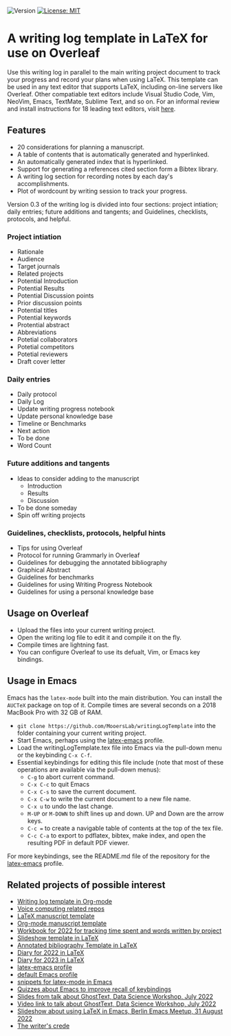 ![Version](https://img.shields.io/static/v1?label=writingLogTemplate&message=0.3&color=brightcolor)
[![License: MIT](https://img.shields.io/badge/License-MIT-blue.svg)](https://opensource.org/licenses/MIT)

# A writing log template in LaTeX for use on Overleaf


Use this writing log in parallel to the main writing project document to track your progress and record your plans when using LaTeX.
This template can be used in any text editor that supports LaTeX, including on-line servers like Overleaf.
Other compatiable text editors include Visual Studio Code, Vim, NeoVim, Emacs, TextMate, Sublime Text, and so on.
For an informal review and install instructions for 18 leading text editors, visit [here](https://mooerslab.github.io/pymolsnips/#editors).

## Features

- 20 considerations for planning a manuscript.
- A table of contents that is automatically generated and hyperlinked.
- An automatically generated index that is hyperlinked.
- Support for generating a references cited section form a Bibtex library.
- A writing log section for recording notes by each day's accomplishments.
- Plot of wordcount by writing session to track your progress.

Version 0.3 of the writing log is divided into four sections: project intiation; daily entries; future additions and tangents; and Guidelines, checklists, protocols, and helpful.

### Project intiation

- Rationale
- Audience
- Target journals
- Related projects
- Potential Introduction
- Potential Results
- Potential Discussion points
- Prior discussion points
- Potential titles
- Potential keywords
- Protential abstract
- Abbreviations
- Potetial collaborators
- Potetial competitors
- Potetial reviewers
- Draft cover letter


### Daily entries

- Daily protocol
- Daily Log
- Update writing progress notebook
- Update personal knowledge base
- Timeline or Benchmarks
- Next action
- To be done
- Word Count


### Future additions and tangents

- Ideas to consider adding to the manuscript
  + Introduction
  + Results
  + Discussion
- To be done someday
- Spin off writing projects


### Guidelines, checklists, protocols, helpful hints
 
- Tips for using Overleaf
- Protocol for running Grammarly in Overleaf
- Guidelines for debugging the annotated bibliography
- Graphical Abstract
- Guidelines for benchmarks
- Guidelines for using Writing Progress Notebook
- Guidelines for using a personal knowledge base

## Usage on Overleaf

- Upload the files into your current writing project.
- Open the writing log file to edit it and compile it on the fly.
- Compile times are lightning fast.
- You can configure Overleaf to use its defualt, Vim, or Emacs key bindings.


## Usage in Emacs

Emacs has the `latex-mode` built into the main distribution.
You can install the `AUCTeX` package on top of it.
Compile times are several seconds on a 2018 MacBook Pro with 32 GB of RAM.

- `git clone https://github.com/MooersLab/writingLogTemplate` into the folder containing your current writing project.
- Start Emacs, perhaps using the [latex-emacs](https://github.com/MooersLab/latex-emacs) profile.
- Load the writingLogTemplate.tex file into Emacs via the pull-down menu or the keybinding `C-x C-f`. 
- Essential keybindings for editing this file include (note that most of these operations are available via the pull-down menus):
  + `C-g` to abort current command.
  + `C-x C-c` to quit Emacs
  + `C-x C-s` to save the current document.
  + `C-x C-w` to write the current document to a new file name.
  + `C-x u` to undo the last change.
  + `M-UP` or `M-DOWN` to shift lines up and down. UP and Down are the arrow keys.
  + `C-c =` to create a navigable table of contents at the top of the tex file.
  + `C-c C-a` to export to pdflatex, bibtex, make index, and open the resulting PDF in default PDF viewer.

For more keybindings, see the README.md file of the repository for the [latex-emacs](https://github.com/MooersLab/latex-emacs) profile.

## Related projects of possible interest

- [Writing log template in Org-mode](https://github.com/MooersLab/writingLogTemplateInOrg)
- [Voice computing related repos](https://github.com/MooersLab#voice-computing)
- [LaTeX manuscript template](https://github.com/MooersLab/manuscriptInLaTeX/edit/main/README.md)
- [Org-mode manuscript template](https://github.com/MooersLab/manuscriptInOrg/edit/main/README.md)
- [Workbook for 2022 for tracking time spent and words written by project](https://github.com/MooersLab/writingProgress2022)
- [Slideshow template in LaTeX](https://github.com/MooersLab/slideshowTemplateLaTeX)
- [Annotated bibliography Template in LaTeX](https://github.com/MooersLab/annotatedBibliography)
- [Diary for 2022 in LaTeX](https://github.com/MooersLab/diary2022inLaTeX)
- [Diary for 2023 in LaTeX](https://github.com/MooersLab/diary2023inLaTeX)
- [latex-emacs profile](https://github.com/MooersLab/latex-emacs)
- [default Emacs profile](https://github.com/MooersLab/configorg)
- [snippets for latex-mode in Emacs](https://github.com/MooersLab/snippet-latex-mode)
- [Quizzes about Emacs to improve recall of keybindings](https://github.com/MooersLab/qemacs)
- [Slides from talk about GhostText, Data Science Workshop, July 2022](https://github.com/MooersLab/DSW22ghosttext)
- [Video link to talk about GhostText, Data Science Workshop, July 2022](https://mediasite.ouhsc.edu/Mediasite/Channel/python/watch/4da0872f028c4255ae12935655e911321d)
- [Slideshow about using LaTeX in Emacs, Berlin Emacs Meetup, 31 August 2022](https://github.com/MooersLab/BerlinEmacsAugust2022)
- [The writer's crede](https://github.com/MooersLab/thewriterslaw)
